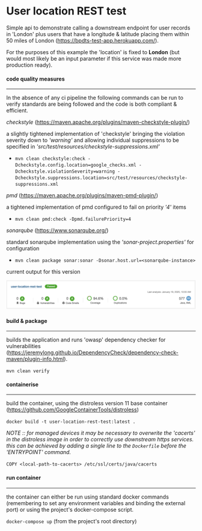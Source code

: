 # User location REST test

Simple api to demonstrate calling a downstream endpoint for user records in 'London' plus users that have a longitude & latitude placing them within 50 miles of London (https://bpdts-test-app.herokuapp.com/).

For the purposes of this example the 'location' is fixed to **London** (but would most likely be an input parameter if this service was made more production ready).

#### code quality measures
<hr>

In the absence of any ci pipeline the following commands can be run to verify standards are being followed and the code is both compliant & efficient.

_checkstyle_ (https://maven.apache.org/plugins/maven-checkstyle-plugin/)

a slightly tightened implementation of 'checkstyle' bringing the violation severity down to _'warning'_ and allowing individual suppressions to be specified in _'src/test/resources/checkstyle-suppressions.xml'_

* `mvn clean checkstyle:check -Dcheckstyle.config.location=google_checks.xml -Dcheckstyle.violationSeverity=warning -Dcheckstyle.suppressions.location=src/test/resources/checkstyle-suppressions.xml`

_pmd_ (https://maven.apache.org/plugins/maven-pmd-plugin/)

a tightened implementation of pmd configured to fail on priority _'4'_ items

* `mvn clean pmd:check -Dpmd.failurePriority=4`

_sonarqube_ (https://www.sonarqube.org/)

standard sonarqube implementation using the _'sonar-project.properties'_ for configuration

* `mvn clean package sonar:sonar -Dsonar.host.url=<sonarqube-instance>`

current output for this version

![sonarqube output for this version](src/test/resources/sonarqube-output.png)

#### build & package
<hr>

builds the application and runs 'owasp' dependency checker for vulnerabilities (https://jeremylong.github.io/DependencyCheck/dependency-check-maven/plugin-info.html).

```mvn clean verify```

#### containerise
<hr>

build the container, using the distroless version 11 base container (https://github.com/GoogleContainerTools/distroless)

`docker build -t user-location-rest-test:latest .`

_NOTE :: for managed devices it may be necessary to overwrite the 'cacerts' in the distroless image in order to correctly use downstream https services.  this can be achieved by adding a single line to the `Dockerfile` before the 'ENTRYPOINT' command._

`COPY <local-path-to-cacerts> /etc/ssl/certs/java/cacerts`

#### run container
<hr>

the container can either be run using standard docker commands (remembering to set any environment variables and binding the external port) or using the project's docker-compose script.

`docker-compose up` (from the project's root directory)
